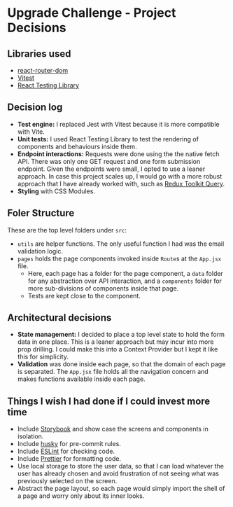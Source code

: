 # Upgrade Challenge - Project Decisions

## Libraries used

- [react-router-dom](https://reactrouter.com/home)
- [Vitest](https://vitest.dev/guide/)
- [React Testing Library](https://testing-library.com/docs/react-testing-library/intro/)

## Decision log

- **Test engine:** I replaced Jest with Vitest because it is more compatible with Vite.
- **Unit tests:** I used React Testing Library to test the rendering of components and behaviours inside them.
- **Endpoint interactions:** Requests were done using the the native fetch API. There was only one GET request and one form submission endpoint. Given the endpoints were small, I opted to use a leaner approach. In case this project scales up, I would go with a more robust approach that I have already worked with, such as [Redux Toolkit Query](https://redux-toolkit.js.org/rtk-query/overview).
- **Styling** with CSS Modules.

## Foler Structure

These are the top level folders under `src`:

- `utils` are helper functions. The only useful function I had was the email validation logic.
- `pages` holds the page components invoked inside `Route`s at the `App.jsx` file.
    - Here, each page has a folder for the page component, a `data` folder for any abstraction over API interaction, and a `components` folder for more sub-divisions of components inside that page.
    - Tests are kept close to the component.


## Architectural decisions

- **State management:** I decided to place a top level state to hold the form data in one place. This is a leaner approach but may incur into more prop drilling. I could make this into a Context Provider but I kept it like this for simplicity.
- **Validation** was done inside each page, so that the domain of each page is separated. The `App.jsx` file holds all the navigation concern and makes functions available inside each page.

## Things I wish I had done if I could invest more time

- Include [Storybook](https://storybook.js.org/) and show case the screens and components in isolation.
- Include [husky](https://typicode.github.io/husky/) for pre-commit rules.
- Include [ESLint](https://eslint.org/) for checking code.
- Include [Prettier](https://prettier.io/) for formatting code.
- Use local storage to store the user data, so that I can load whatever the user has already chosen and avoid frustration of not seeing what was previously selected on the screen.
- Abstract the page layout, so each page would simply import the shell of a page and worry only about its inner looks.
